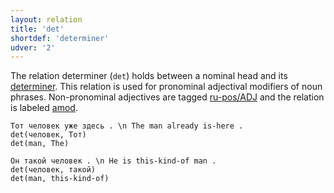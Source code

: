 ```yaml
---
layout: relation
title: 'det'
shortdef: 'determiner'
udver: '2'
---
```


The relation determiner (`det`) holds between a nominal head and its [determiner](ru-pos/DET).
This relation is used for pronominal adjectival modifiers of noun phrases.
Non-pronominal adjectives are tagged [ru-pos/ADJ]() and the relation is labeled [amod]().

~~~ sdparse
Тот человек уже здесь . \n The man already is-here .
det(человек, Тот)
det(man, The)
~~~

~~~ sdparse
Он такой человек . \n He is this-kind-of man .
det(человек, такой)
det(man, this-kind-of)
~~~
<!-- Interlanguage links updated Pá kvě 14 11:09:02 CEST 2021 -->
